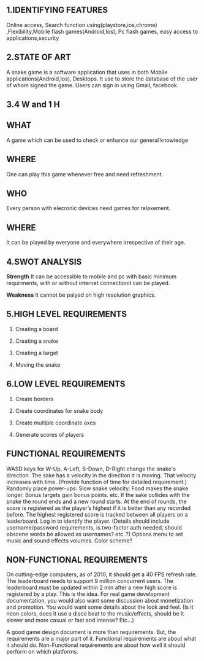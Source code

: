 ## 1.IDENTIFYING FEATURES

   Online access, Search function using(playstore,ios,chrome) ,Flexibility,Mobile flash games(Android,Ios), 
   Pc flash games, easy access to applications,security

## 2.STATE OF ART

   A snake game is a software application that uses in both Mobile applications(Android,Ios), Desktops. 
   It use to store the database of the user of whom signed the game. Users can sign in using Gmail, facebook.

## 3.4 W and 1 H

   ## WHAT 
   A game which can be used to check or enhance our general knowledge
   
   ## WHERE 
   One can play this game whenever free and need refreshment.
   
   ## WHO  
   Every person with elecronic devices need games for relaxement.
   
   ## WHERE
   It can be played by everyone and everywhere irrespective of their age.

## 4.SWOT ANALYSIS

   **Strength**
   It can be accessible to mobile and pc with basic minimum requirments, with or without internet connectionit can be played. 
   
   **Weakness**
   It cannot be palyed on high resolution graphics.
   
   
## 5.HIGH LEVEL REQUIREMENTS

   1. Creating a board 
   
   2. Creating a snake
   
   3. Creating a target
    
   4. Moving the snake
   
## 6.LOW LEVEL REQUIREMENTS

   1. Create borders 
   
   2. Create coordinates for snake body 

   3. Create multiple coordinate axes
   
   4. Generate scores of players
## FUNCTIONAL REQUIREMENTS

  WASD keys for W-Up, A-Left, S-Down, D-Right change the snake's
  direction. The sake has a velocity in the direction it is moving. That
  velocity increases with time. (Provide function of time for detailed
  requirement.) Randomly place power-ups: Slow snake velocity. Food makes
  the snake longer. Bonus targets gain bonus points. etc. If the sake
  collides with the snake the round ends and a new round starts. At the
  end of rounds, the score is registered as the player’s highest if it is
  better than any recorded before. The highest registered score is tracked
  between all players on a leaderboard. Log in to identify the player.
 (Details should include username/password requirements, is two-factor
  auth needed, should obscene words be allowed as usernames? etc..?)
  Options menu to set music and sound effects volumes. Color scheme?

## NON-FUNCTIONAL REQUIREMENTS

 On cutting-edge computers, as of 2010, it should get a 40 FPS refresh
 rate. The leaderboard needs to support 9 million concurrent users. The
 leaderboard must be updated within 2 min after a new high score is
 registered by a play. This is the idea. For real game development
 documentation, you would also want some discussion about monetization
 and promotion. You would want some details about the look and feel. (Is
 it neon colors, does it use a disco beat to the music/effects, should be
 it slower and more casual or fast and intense? Etc…)

 A good game design document is more than requirements. But, the
 requirements are a major part of it. Functional requirements are about
 what it should do. Non-Functional requirements are about how well it
 should perform on which platforms.
